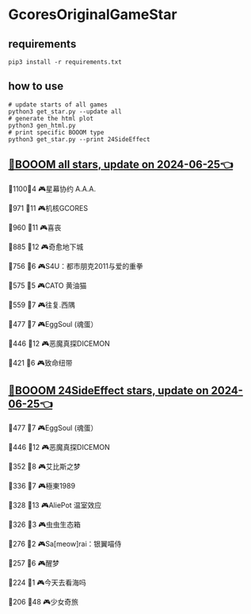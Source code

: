 # GcoresOriginalGameStar

## requirements
```
pip3 install -r requirements.txt
```

## how to use
```
# update starts of all games
python3 get_star.py --update all
# generate the html plot
python3 gen_html.py
# print specific BOOOM type
python3 get_star.py --print 24SideEffect
```

## [🔗BOOOM all stars, update on 2024-06-25👈](https://raw.githack.com/sichaozhang1112/GcoresOriginalGameStar/main/html/all.html) 
🌟1100👥4   🎮星幕协约 A.A.A.        

🌟971 👥11  🎮机核GCORES           

🌟960 👥11  🎮喜丧                 

🌟885 👥12  🎮奇愈地下城              

🌟756 👥6   🎮S4U：都市朋克2011与爱的重拳  

🌟575 👥5   🎮CATO 黄油猫           

🌟559 👥7   🎮往复.西隅              

🌟477 👥7   🎮EggSoul (魂蛋）       

🌟446 👥12  🎮恶魔真探DICEMON        

🌟421 👥6   🎮致命纽带               

## [🔗BOOOM 24SideEffect stars, update on 2024-06-25👈](https://raw.githack.com/sichaozhang1112/GcoresOriginalGameStar/main/html/24SideEffect.html) 
🌟477 👥7   🎮EggSoul (魂蛋）       

🌟446 👥12  🎮恶魔真探DICEMON        

🌟352 👥8   🎮艾比斯之梦              

🌟336 👥7   🎮極東1989             

🌟328 👥13  🎮AliePot 温室效应       

🌟326 👥3   🎮虫虫生态箱              

🌟276 👥2   🎮Sa[meow]rai：银翼喵侍   

🌟257 👥6   🎮醒梦                 

🌟224 👥1   🎮今天去看海吗             

🌟206 👥48  🎮少女奇旅               

